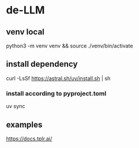 # de-LLM

## venv local

python3 -m venv venv && source ./venv/bin/activate

## install dependency

curl -LsSf https://astral.sh/uv/install.sh | sh

### install according to pyproject.toml

uv sync

## examples

https://docs.tplr.ai/
